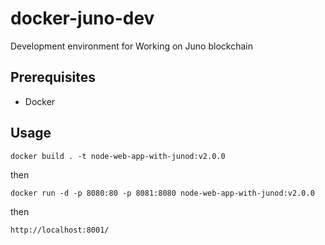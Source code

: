 # docker-juno-dev
Development environment for Working on Juno blockchain

## Prerequisites

- Docker

## Usage

`docker build . -t node-web-app-with-junod:v2.0.0`

then

`docker run -d -p 8080:80 -p 8081:8080 node-web-app-with-junod:v2.0.0`

then

`http://localhost:8001/`
